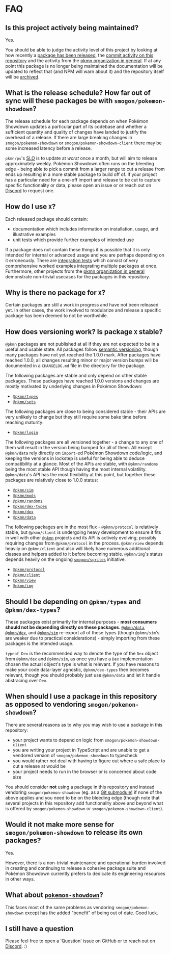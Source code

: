 # FAQ

## Is this project actively being maintained?

Yes.

You should be able to judge the activity level of this project by looking at how recently a
[package has been released](https://www.npmjs.com/package/@pkmn/sim), the
[commit activity on this repository](https://github.com/pkmn/ps/commits/main) and the activity
from the [pkmn organization in general](https://github.com/pkmn). If at any point this package
is no longer being maintained the documentation will be updated to reflect that (and NPM will
warn about it) and the repository itself will be [archived](https://github.com/pkmn-archive).

## What is the release schedule? How far out of sync will these packages be with `smogon/pokemon-showdown`?

The release schedule for each package depends on when Pokémon Showdown updates a particular part of
its codebase and whether a sufficient quantity and quality of changes have landed to justify the
overhead of a release. If there are large breaking changes in `smogon/pokemon-showdown` or
`smogon/pokemon-showdown-client` there may be some increased latency before a release.

`pkmn/ps`'s [SLO](https://en.wikipedia.org/wiki/Service-level_objective) is to update at *worst*
once a month, but will aim to release approximately weekly. Pokémon Showdown often runs on the
bleeding edge -  being able to pick a commit from a larger range to cut a release from ends up
resulting in a more stable package to build off of. If your project has a particular need for a
one-off import and release to be cut to capture specific functionality or data, please open an issue
or or reach out on [Discord](https://pkmn.cc/dev) to request one.

## How do I use `X`?

Each released package should contain:

- documentation which includes information on installation, usage, and illustrative examples
- unit tests which provide further examples of intended use

If a package does not contain these things it is possible that it is only intended for internal or
advanced usage and you are perhaps depending on it erroneously. There are
[integration tests](https://github.com/pkmn/ps/blob/main/integration) which consist of very
comprehensive worked examples integrating multiple packages at once. Furthermore, other projects
from the [pkmn organization in general](https://github.com/pkmn) demonstrate non-trivial
usecases for the packages in this repository.

## Why is there no package for `X`?

Certain packages are still a work in progress and have not been released yet. In other cases, the
work involved to modularize and release a specific package has been deemed to not be worthwhile.

## How does versioning work? Is package `X` stable?

`@pkmn` packages are not published at all if they are not expected to be in a useful and usable
state. All packages follow [semantic versioning](https://semver.org/), though many packages have
not yet reached the 1.0.0 mark. After packages have reached 1.0.0, all changes resulting minor or
major version bumps will be documented in a `CHANGELOG.md` file in the directory for the package.

The following packages are stable and only depend on other stable packages. These packages have
reached 1.0.0 versions and changes are mostly motivated by underlying changes in Pokémon Showdown:

- [`@pkmn/types`](types)
- [`@pkmn/sets`](sets)

The following packages are close to being considered stable - their APIs are very unlikely to change
but they still require some bake time before reaching maturity:

- [`@pkmn/login`](login)

The following packages are all versioned together - a change to any one of them will result in the
version being bumped for all of them. All except `@pkmn/data` rely directly on `import`-ed Pokémon
Showdown code/logic, and keeping the versions in lockstep is useful for being able to deduce
compatibility at a glance. Most of the APIs are stable, with `@pkmn/randoms` being the most stable
API though having the most internal volatility. `@pkmn/data`'s API has the most flexibility at this
point, but together these packages are relatively close to 1.0.0 status:

- [`@pkmn/sim`](sim)
- [`@pkmn/mods`](mods)
- [`@pkmn/randoms`](randoms)
- [`@pkmn/dex-types`](dex/types)
- [`@pkmn/dex`](dex)
- [`@pkmn/data`](data)

The following packages are in the most flux - `@pkmn/protocol` is relatively stable, but
`@pkmn/client` is undergoing heavy development to ensure it fits in well with other
[`@pkmn`](https://pkmn.cc/@pkmn/) projects and its API is actively evolving, possibly requiring
changes from `@pkmn/protocol` in the process. `@pkmn/view` depends heavily on `@pkmn/client` and
also will likely have numerous additional classes and helpers added to it before becoming stable.
`@pkmn/img`'s status depends heavily on the ongoing
[`smogon/sprites`](https://github.com/smogon/sprites) initiative.

- [`@pkmn/protocol`](protocol)
- [`@pkmn/client`](client)
- [`@pkmn/view`](view)
- [`@pkmn/img`](img)

## Should I be depending on `@pkmn/types` and `@pkmn/dex-types`?

These packages exist primarily for internal purposes - **most consumers should not be depending
directly on these packages**. [`@pkmn/data`](data), [`@pkmn/dex`](dex), and [`@pkmn/sim`](sim)
re-export all of these types (though `@pkmn/sim`'s are weaker due to practical considerations) -
simply importing from these packages is the intended usage.

`typeof Dex` is the recommended way to denote the type of the `Dex` object from `@pkmn/dex` and
`@pkmn/sim`, as once you have a `Dex` implementation chosen the actual object's type is what is
relevant. If you have reasons to make your code data-layer agnostic, `@pkmn/dex-types` then becomes
relevant, though you should probably just use `@pkmn/data` and let it handle abstracing over `Dex`.

## When should I use a package in this repository as opposed to vendoring `smogon/pokemon-showdown`?

There are several reasons as to why you may wish to use a package in this repository:

- your project wants to depend on logic from `smogon/pokemon-showdown-client`
- you are writing your project in TypeScript and are unable to get a vendored version of
  `smogon/pokemon-showdown` to typecheck
- you would rather not deal with having to figure out where a safe place to cut a release at would
  be
- your project needs to run in the browser or is concerned about code size

You should consider **not** using a package in this repository and instead vendoring
`smogon/pokemon-showdown` (eg. as a
[Git submodule](https://git-scm.com/book/en/v2/Git-Tools-Submodules)) if none of the above applies
and you need to be on the bleeding edge (though note that several projects in this repository add
functionality above and beyond what is offered by `smogon/pokemon-showdown` or
`smogon/pokemon-showdown-client`).

## Would it not make more sense for `smogon/pokemon-showdown` to release its own packages?

Yes.

However, there is a non-trivial maintenance and operational burden involved in creating and
continuing to release a cohesive package suite and Pokémon Showdown currently prefers to dedicate
its engineering resources in other ways.

## What about [`pokemon-showdown`](https://www.npmjs.com/package/pokemon-showdown)?

This faces most of the same problems as vendoring `smogon/pokemon-showdown` except has the added
"benefit" of being out of date. Good luck.

## I still have a question

Please feel free to open a 'Question' issue on GitHub or to reach out on
[Discord](https://pkmn.cc/dev). :)
